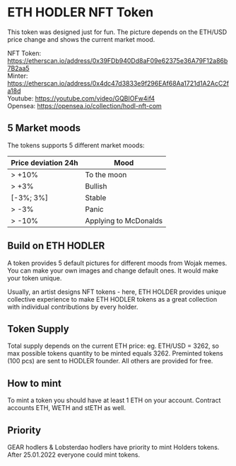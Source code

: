 # ETH HODLER NFT Token

This token was designed just for fun. The picture depends on the ETH/USD price change and shows the current market mood.

NFT Token: https://etherscan.io/address/0x39FDb940Dd8aF09e62375e36A79F12a86b7B2aa5  
Minter: https://etherscan.io/address/0x4dc47d3833e9f296EAf68Aa1721d1A2AcC2fa18d  
Youtube: https://youtube.com/video/GQBIOFw4if4  
Opensea: https://opensea.io/collection/hodl-nft-com  

## 5 Market moods

The tokens supports 5 different market moods:

| Price deviation 24h | Mood                  |
| ------------------- | --------------------- |
| > +10%              | To the moon           |
| > +3%               | Bullish               |
| [-3%; 3%]           | Stable                |
| > -3%               | Panic                 |
| > -10%              | Applying to McDonalds |

## Build on ETH HODLER

A token provides 5 default pictures for different moods from Wojak memes. You can make your own images and change default ones. It would make your token unique.

Usually, an artist designs NFT tokens - here, ETH HOLDER provides unique collective experience to make ETH HODLER tokens as a great collection with individual contributions by every holder.

## Token Supply

Total supply depends on the current ETH price: eg. ETH/USD = 3262, so max possible tokens quantity to be minted equals 3262.
Preminted tokens (100 pcs) are sent to HODLER founder. All others are provided for free.

## How to mint

To mint a token you should have at least 1 ETH on your account. Contract accounts ETH, WETH and stETH as well.

## Priority

GEAR hodlers & Lobsterdao hodlers have priority to mint Holders tokens. After 25.01.2022 everyone could mint tokens. 

